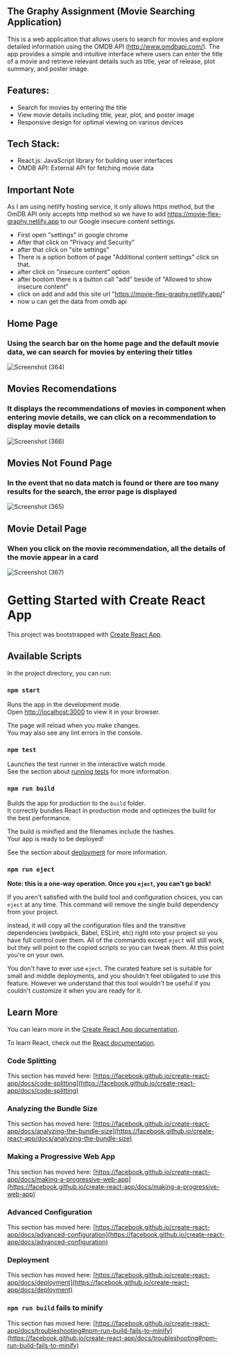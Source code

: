 
## The Graphy Assignment (Movie Searching Application)
This is a web application that allows users to search for movies and explore detailed information using the OMDB API (http://www.omdbapi.com/). The app provides a simple and intuitive interface where users can enter the title of a movie and retrieve relevant details such as title, year of release, plot summary, and poster image.

## Features:
- Search for movies by entering the title
- View movie details including title, year, plot, and poster image
- Responsive design for optimal viewing on various devices

## Tech Stack:
- React.js: JavaScript library for building user interfaces
- OMDB API: External API for fetching movie data

## Important Note
As I am using netlify hosting service, it only allows https method, but the OmDB API only accepts http method so we have to add https://movie-flex-graphy.netlify.app to our Google insecure content settings.
- First open "settings" in google chrome
- After that click on "Privacy and Security"
- after that click on "site settings"
- There is a option bottom of page "Additional content settings" click on that.
- after click on "insecure content" option 
- after bootom there is a button call "add"  beside of  "Allowed to show insecure content" 
- click on add and add this site url "https://movie-flex-graphy.netlify.app/"
- now u can get the data from omdb api

## Home Page
 ### Using the search bar on the home page and the default movie data, we can search for movies by entering their titles

![Screenshot (364)](https://github.com/sivagurubilli/Graphy-movie-search-application/assets/92457968/bba76379-faff-495f-9932-3352ccc4bb61)

## Movies Recomendations
  ### It displays the recommendations of movies in component when entering movie details, we can click on a recommendation to display movie details
![Screenshot (366)](https://github.com/sivagurubilli/Graphy-movie-search-application/assets/92457968/8df83f14-b3d3-41a6-8cb3-38b775452ec9)


## Movies Not Found Page
 ### In the event that no data match is found or there are too many results for the search, the error page is displayed 
![Screenshot (365)](https://github.com/sivagurubilli/Graphy-movie-search-application/assets/92457968/57bb170a-6046-4262-86be-bb1240952205)


## Movie Detail Page
 ### When you click on the movie recommendation, all the details of the movie appear in a card
![Screenshot (367)](https://github.com/sivagurubilli/Graphy-movie-search-application/assets/92457968/cd6746a6-bd54-4f5f-b144-b04ebe220de3)


# Getting Started with Create React App

This project was bootstrapped with [Create React App](https://github.com/facebook/create-react-app).

## Available Scripts

In the project directory, you can run:

### `npm start`

Runs the app in the development mode.\
Open [http://localhost:3000](http://localhost:3000) to view it in your browser.

The page will reload when you make changes.\
You may also see any lint errors in the console.

### `npm test`

Launches the test runner in the interactive watch mode.\
See the section about [running tests](https://facebook.github.io/create-react-app/docs/running-tests) for more information.

### `npm run build`

Builds the app for production to the `build` folder.\
It correctly bundles React in production mode and optimizes the build for the best performance.

The build is minified and the filenames include the hashes.\
Your app is ready to be deployed!

See the section about [deployment](https://facebook.github.io/create-react-app/docs/deployment) for more information.

### `npm run eject`

**Note: this is a one-way operation. Once you `eject`, you can't go back!**

If you aren't satisfied with the build tool and configuration choices, you can `eject` at any time. This command will remove the single build dependency from your project.

Instead, it will copy all the configuration files and the transitive dependencies (webpack, Babel, ESLint, etc) right into your project so you have full control over them. All of the commands except `eject` will still work, but they will point to the copied scripts so you can tweak them. At this point you're on your own.

You don't have to ever use `eject`. The curated feature set is suitable for small and middle deployments, and you shouldn't feel obligated to use this feature. However we understand that this tool wouldn't be useful if you couldn't customize it when you are ready for it.

## Learn More

You can learn more in the [Create React App documentation](https://facebook.github.io/create-react-app/docs/getting-started).

To learn React, check out the [React documentation](https://reactjs.org/).

### Code Splitting

This section has moved here: [https://facebook.github.io/create-react-app/docs/code-splitting](https://facebook.github.io/create-react-app/docs/code-splitting)

### Analyzing the Bundle Size

This section has moved here: [https://facebook.github.io/create-react-app/docs/analyzing-the-bundle-size](https://facebook.github.io/create-react-app/docs/analyzing-the-bundle-size)

### Making a Progressive Web App

This section has moved here: [https://facebook.github.io/create-react-app/docs/making-a-progressive-web-app](https://facebook.github.io/create-react-app/docs/making-a-progressive-web-app)

### Advanced Configuration

This section has moved here: [https://facebook.github.io/create-react-app/docs/advanced-configuration](https://facebook.github.io/create-react-app/docs/advanced-configuration)

### Deployment

This section has moved here: [https://facebook.github.io/create-react-app/docs/deployment](https://facebook.github.io/create-react-app/docs/deployment)

### `npm run build` fails to minify

This section has moved here: [https://facebook.github.io/create-react-app/docs/troubleshooting#npm-run-build-fails-to-minify](https://facebook.github.io/create-react-app/docs/troubleshooting#npm-run-build-fails-to-minify)
